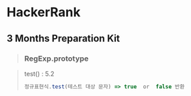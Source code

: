 # HackerRank

## 3 Months Preparation Kit

> ### RegExp.prototype

> test() : 5.2
>
> ```javascript
> 정규표현식.test(테스트 대상 문자) => true  or  false 반환
> ```
